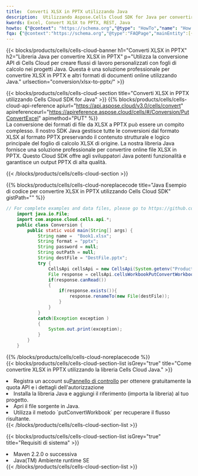 ```yaml
---
title:  Converti XLSX in PPTX utilizzando Java
description:  Utilizzando Aspose.Cells Cloud SDK for Java per convertire un file in formato XLSX in un file in formato PPTX.
kwords: Excel, Convert XLSX to PPTX, REST, Java
howto: {"@context": "https://schema.org","@type": "HowTo","name": "How to convert XLSX to PPTX using the Cells Cloud Java library.","description": "How to convert XLSX to PPTX using the Cells Cloud Java library.","image": {"@type": "ImageObject"},"url": "/java/conversion/xlsx-to-pptx/","step": [{ "@type": "HowToStep","name": "How to convert XLSX to PPTX using the Cells Cloud Java library. step 1", "image": {"@type": "ImageObject",},"url": "/java/conversion/xlsx-to-pptx/","text": "Register an account at <a href='https://dashboard.aspose.cloud/'>Dashboard</a> to get free API quota & authorization details",},{ "@type": "HowToStep","name": "How to convert XLSX to PPTX using the Cells Cloud Java library. step 1", "image": {"@type": "ImageObject",},"url": "/java/conversion/xlsx-to-pptx/","text": "Install Java library and add the reference (import the library) to your project.",},{ "@type": "HowToStep","name": "How to convert XLSX to PPTX using the Cells Cloud Java library. step 1", "image": {"@type": "ImageObject",},"url": "/java/conversion/xlsx-to-pptx/","text": "Open the source file in Java.",},{ "@type": "HowToStep","name": "How to convert XLSX to PPTX using the Cells Cloud Java library. step 1", "image": {"@type": "ImageObject",},"url": "/java/conversion/xlsx-to-pptx/","text": "Use the `putConvertWorkbook` method to retrieve the resulting stream.",}, ],"supply": {"@type": "HowToSupply","name": "document"},"tool": [{"@type": "HowToTool","name": "IntelliJ IDEA, Visual Studio Code, Eclipse"},{"@type": "HowToTool","name": "Aspose Cells"}],"totalTime": "PT6M"}
fqa: {"@context":"https://schema.org","@type":"FAQPage","mainEntity":[{"@type":"Question","name":"Why convert file formats in C# using REST API?","acceptedAnswer":{"@type":"Answer","text":"Documents are encoded in many ways, and some files may be incompatible with the software you use. To open and read such files, just convert them to appropriate file formats.<br/><ol><li>Install .NET SDK and add the reference (import the library) to your project.</li><li>Open the source file in C# using REST API.</li><li>Call the PutConvertWorkbookRequest() method, passing an output filename with required extension.</li><li>Get the result of conversion as a separate file.</li></ol>"}},{"@type":"Question","name":"What file formats can I convert with your C# library?","acceptedAnswer":{"@type":"Answer","text":"We support a variety of file formats for conversion using .NET library, including XLSX, Excel, xls , PDF, CSV, HTML, Markdown, XML, PNG, JPG, TIFF, Json, TXT and many more."}},{"@type":"Question","name":"What is the maximum allowed file size for conversion using this .NET library?","acceptedAnswer":{"@type":"Answer","text":"There are no file size limits for format conversions using .NET library."}}]}
---
```

{{< blocks/products/cells/cells-cloud-banner h1="Converti XLSX in PPTX" h2="Libreria Java per convertire XLSX in PPTX" p="Utilizza la conversione API di Cells Cloud per creare flussi di lavoro personalizzati con fogli di calcolo nei progetti Java. Questa è una soluzione professionale per convertire XLSX in PPTX e altri formati di documenti online utilizzando Java." urlsection="conversion/xlsx-to-pptx/" >}}

{{< blocks/products/cells/cells-cloud-section title="Converti XLSX in PPTX utilizzando Cells Cloud SDK for Java" >}}
{{% blocks/products/cells/cells-cloud-api-reference apiurl="https://api.aspose.cloud/v3.0/cells/convert" apireferenceurl="https://apireference.aspose.cloud/cells/#/Conversion/PutConvertExcel" apimethod="PUT" %}}
<br/>
La conversione dei formati di file da XLSX a PPTX può essere un compito complesso. Il nostro SDK Java gestisce tutte le conversioni dal formato XLSX al formato PPTX preservando il contenuto strutturale e logico principale del foglio di calcolo XLSX di origine. La nostra libreria Java fornisce una soluzione professionale per convertire online file XLSX in PPTX. Questo Cloud SDK offre agli sviluppatori Java potenti funzionalità e garantisce un output PPTX di alta qualità.

{{< /blocks/products/cells/cells-cloud-section >}}

{{% blocks/products/cells/cells-cloud-noreplacecode title="Java Esempio di codice per convertire XLSX in PPTX utilizzando Cells Cloud SDK" gistPath="" %}}
 
```java
// For complete examples and data files, please go to https://github.com/aspose-cells-cloud/aspose-cells-cloud-java/
    import java.io.File;
    import com.aspose.cloud.cells.api.*;
    public class Conversion {
        public static void main(String[] args) {
            String name =  "Book1.xlsx";
            String format = "pptx";
            String password = null;
            String outPath = null;
            String destFile = "DestFile.pptx";
            try {
                CellsApi cellsApi = new CellsApi(System.getenv("ProductClientId"), System.getenv("ProductClientSecret"));
                File response = cellsApi.cellsWorkbookPutConvertWorkbook(new File(name), format, password, outPath, null,null);            
                if(response.canRead())
                {
                    if(response.exists()){
                        response.renameTo(new File(destFile));
                    }                
                }
            }
            catch(Exception exception )
            {
                System.out.print(exception);
            }
        }
    }
```
 
{{% /blocks/products/cells/cells-cloud-noreplacecode %}}
<br/>
{{< blocks/products/cells/cells-cloud-section-list isGrey="true" title="Come convertire XLSX in PPTX utilizzando la libreria Cells Cloud Java." >}}
<li> Registra un account su<a href="https://dashboard.aspose.cloud/">Pannello di controllo</a> per ottenere gratuitamente la quota API e i dettagli dell'autorizzazione</li>
<li>Installa la libreria Java e aggiungi il riferimento (importa la libreria) al tuo progetto.</li>
<li>Apri il file sorgente in Java.</li>
<li>Utilizza il metodo `putConvertWorkbook` per recuperare il flusso risultante.</li>
{{< /blocks/products/cells/cells-cloud-section-list >}}

{{< blocks/products/cells/cells-cloud-section-list isGrey="true" title="Requisiti di sistema" >}}
<li>Maven 2.2.0 o successiva</li>
<li>Java(TM) Ambiente runtime SE</li>
{{< /blocks/products/cells/cells-cloud-section-list >}}
